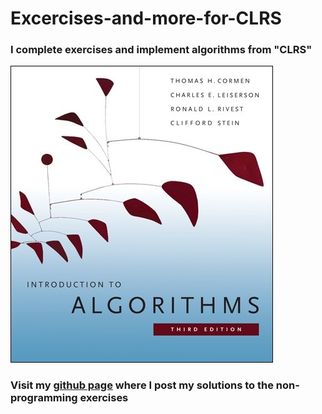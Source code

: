 # Excercises-and-more-for-CLRS

### I complete exercises and implement algorithms from "CLRS"

![](/img/algorithms-book-cover.jpg)

### Visit my [github page](https://lemonade5117.github.io/) where I post my solutions to the non-programming exercises